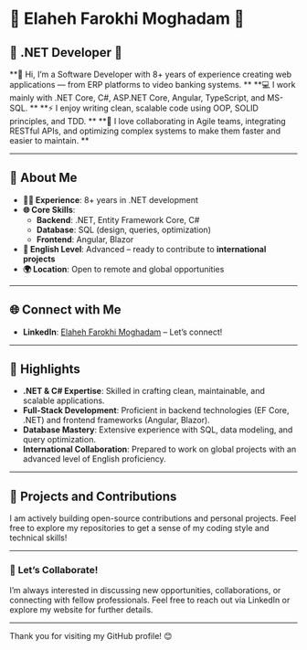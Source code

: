 
# 🌟 Elaheh Farokhi Moghadam 🌟
## 🌟 .NET Developer 🌟

 **👋 Hi, I’m a Software Developer with 8+ years of experience creating web applications — from ERP platforms to video banking systems. **
 **💻 I work mainly with .NET Core, C#, ASP.NET Core, Angular, TypeScript, and MS-SQL. **
 **⚡ I enjoy writing clean, scalable code using OOP, SOLID principles, and TDD. **
 **🤝 I love collaborating in Agile teams, integrating RESTful APIs, and optimizing complex systems to make them faster and easier to maintain. **

---

## 💼 **About Me**
- **👩‍💻 Experience**: 8+ years in .NET development
- **🌐 Core Skills**:
  - **Backend**: .NET, Entity Framework Core, C#
  - **Database**: SQL (design, queries, optimization)
  - **Frontend**: Angular, Blazor
- **📖 English Level**: Advanced – ready to contribute to **international projects**
- **🌍 Location**: Open to remote and global opportunities

---

## 🌐 **Connect with Me**
- **LinkedIn**: [Elaheh Farokhi Moghadam](https://www.linkedin.com/in/elahehfarokhimoghadam) – Let’s connect!

---

## 📌 **Highlights**
- **.NET & C# Expertise**: Skilled in crafting clean, maintainable, and scalable applications.
- **Full-Stack Development**: Proficient in backend technologies (EF Core, .NET) and frontend frameworks (Angular, Blazor).
- **Database Mastery**: Extensive experience with SQL, data modeling, and query optimization.
- **International Collaboration**: Prepared to work on global projects with an advanced level of English proficiency.

---

## 📂 **Projects and Contributions**
I am actively building open-source contributions and personal projects. Feel free to explore my repositories to get a sense of my coding style and technical skills!

---

### 🤝 **Let’s Collaborate!**
I’m always interested in discussing new opportunities, collaborations, or connecting with fellow professionals. Feel free to reach out via LinkedIn or explore my website for further details. 

---

Thank you for visiting my GitHub profile! 😊
